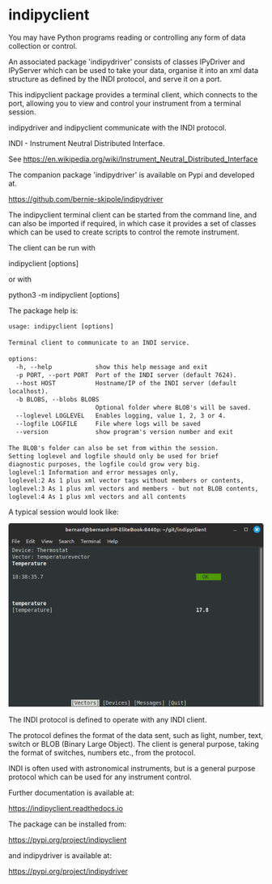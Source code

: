 # indipyclient

You may have Python programs reading or controlling any form of data collection or control.

An associated package 'indipydriver' consists of classes IPyDriver and IPyServer which can be used to take your data, organise it into an xml data structure as defined by the INDI protocol, and serve it on a port.

This indipyclient package provides a terminal client, which connects to the port, allowing you to view and control your instrument from a terminal session.

indipydriver and indipyclient communicate with the INDI protocol.

INDI - Instrument Neutral Distributed Interface.

See https://en.wikipedia.org/wiki/Instrument_Neutral_Distributed_Interface

The companion package 'indipydriver' is available on Pypi and developed at.

https://github.com/bernie-skipole/indipydriver

The indipyclient terminal client can be started from the command line, and can also be imported if required, in which case it provides a set of classes which can be used to create scripts to control the remote instrument.

The client can be run with

indipyclient [options]

or with

python3 -m indipyclient [options]

The package help is:

    usage: indipyclient [options]

    Terminal client to communicate to an INDI service.

    options:
      -h, --help            show this help message and exit
      -p PORT, --port PORT  Port of the INDI server (default 7624).
      --host HOST           Hostname/IP of the INDI server (default localhost).
      -b BLOBS, --blobs BLOBS
                            Optional folder where BLOB's will be saved.
      --loglevel LOGLEVEL   Enables logging, value 1, 2, 3 or 4.
      --logfile LOGFILE     File where logs will be saved
      --version             show program's version number and exit

    The BLOB's folder can also be set from within the session.
    Setting loglevel and logfile should only be used for brief
    diagnostic purposes, the logfile could grow very big.
    loglevel:1 Information and error messages only,
    loglevel:2 As 1 plus xml vector tags without members or contents,
    loglevel:3 As 1 plus xml vectors and members - but not BLOB contents,
    loglevel:4 As 1 plus xml vectors and all contents


A typical session would look like:

![Terminal screenshot](https://github.com/bernie-skipole/indipyclient/raw/main/docs/source/usage/image.png)

The INDI protocol is defined to operate with any INDI client.

The protocol defines the format of the data sent, such as light, number, text, switch or BLOB (Binary Large Object). The client is general purpose, taking the format of switches, numbers etc., from the protocol.

INDI is often used with astronomical instruments, but is a general purpose protocol which can be used for any instrument control.

Further documentation is available at:

https://indipyclient.readthedocs.io

The package can be installed from:

https://pypi.org/project/indipyclient

and indipydriver is available at:

https://pypi.org/project/indipydriver
